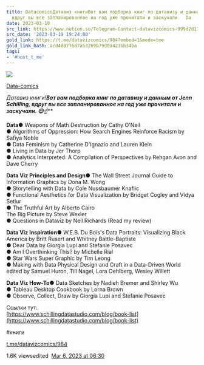 ```yaml
---
title: DatacomicsДатавиз книгиВот вам подборка книг по датавизу и данным от Jenn Schilling
  вдруг вы все запланированное на год уже прочитали и заскучали   Da
date: 2023-03-19
src_link: https://www.notion.so/Telegram-Contact-datavizcomics-999d2d11eab749b8a6975ef823f5e303
src_date: '2023-03-19 19:24:00'
gold_link: https://t.me/datavizcomics/984?embed=1&mode=tme
gold_link_hash: acd4d8776d7a53269b79d0a4231b34ba
tags:
- '#host_t_me'
---
```




[*![](https://cdn4.cdn-telegram.org/file/ZYrUawaBV9xMsxbpRiA0Lxtn-fvEnGKGrXDCbOsObmSZLllwcLxGlwZ27Yyl5K9oaqQyoGZjb491_exHYLNclBnIT-UHgwzxShVioT6GFiZKULXgZKgfM0VgeBljLPYBzqZznRTL4OYvxnkqclpYUEBCISQSqsEYmZQ7RGlSUBNlR55tgLVtd0eyPFLmgLPkAhMcPnHprXaNMJ70LfHJUg8U6wrc92OzHQaPzA9oQsT0HRpcH_1_U0G8IZx7IIDkIWaqYFCGLrpIzelJDEhJNw7Bu3RweMbXKhVPEqZoEVMvRvJzPf-j0vau7mlG4KUsKhpEigRsavCoq0t3m5TtOw.jpg)*](https://t.me/datavizcomics)



[Data-comics](https://t.me/datavizcomics)

**Датавиз книги!**Вот вам подборка книг по датавизу и данным от Jenn Schilling, вдруг вы все запланированное на год уже прочитали и заскучали. ***😌******☝️***  
  
**Data**● Weapons of Math Destruction by Cathy O'Neil  
● Algorithms of Oppression: How Search Engines Reinforce Racism by Safiya Noble  
● Data Feminism by Catherine D'Ignazio and Lauren Klein  
● Living in Data by Jer Thorp  
● Analytics Interpreted: A Compilation of Perspectives by Rehgan Avon and Dave Cherry  
  
**Data Viz Principles and Design**● The Wall Street Journal Guide to Information Graphics by Dona M. Wong  
● Storytelling with Data by Cole Nussbaumer Knaflic  
● Functional Aesthetics for Data Visualization by Bridget Cogley and Vidya Setlur  
● The Truthful Art by Alberto Cairo  
The Big Picture by Steve Wexler  
● Questions in Dataviz by Neil Richards (Read my review)  
   
**Data Viz Inspiration**● W.E.B. Du Bois's Data Portraits: Visualizing Black America by Britt Rusert and Whitney Battle-Baptiste  
● Dear Data by Giorgia Lupi and Stefanie Posavec  
● Am I Overthinking This? by Michelle Rial  
● Star Wars Super Graphic by Tim Leong  
● Making with Data Physical Design and Craft in a Data-Driven World edited by Samuel Huron, Till Nagel, Lora Oehlberg, Wesley Willett  
   
**Data Viz How-To**● Data Sketches by Nadieh Bremer and Shirley Wu  
● Tableau Desktop Cookbook by Lorna Brown  
● Observe, Collect, Draw by Giorgia Lupi and Stefanie Posavec  
  
Ссылки тут:  
[https://www.schillingdatastudio.com/blog/book-list](https://www.schillingdatastudio.com/blog/book-list)  
  
#книги

[t.me/datavizcomics/984](https://t.me/datavizcomics/984)

1.6K viewsedited  [Mar 6, 2023 at 06:30](https://t.me/datavizcomics/984)